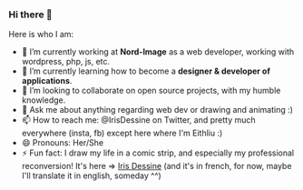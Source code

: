 ### Hi there 👋


Here is who I am:

- 🔭 I’m currently working at **Nord-Image** as a web developer, working with wordpress, php, js, etc.
- 🌱 I’m currently learning how to become a **designer & developer of applications**.
- 👯 I’m looking to collaborate on open source projects, with my humble knowledge.
- 💬 Ask me about anything regarding web dev or drawing and animating :)
- 📫 How to reach me: @IrisDessine on Twitter, and pretty much everywhere (insta, fb) except here where I'm Eithliu :)
- 😄 Pronouns: Her/She
- ⚡ Fun fact: I draw my life in a comic strip, and especially my professional reconversion! It's here => [Iris Dessine](https://irisdessine.blogspot.com) (and it's in french, for now, maybe I'll translate it in english, someday ^^)


